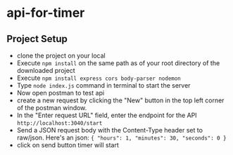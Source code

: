 # api-for-timer


## Project Setup
- clone the project on your local
- Execute `npm install` on the same path as of your root directory of the downloaded project
- Execute `npm install express cors body-parser nodemon` 
- Type `node index.js` command in terminal to start the server
- Now open postman to test api
- create a new request by clicking the "New" button in the top left corner of the postman window.
- In the "Enter request URL" field, enter the endpoint for the API `http://localhost:3040/start`
- Send a JSON request body with the Content-Type header set to raw/json. 
Here's an json:
`
{
  "hours": 1,
  "minutes": 30,
  "seconds": 0
}
`
- click on send button timer will start 





